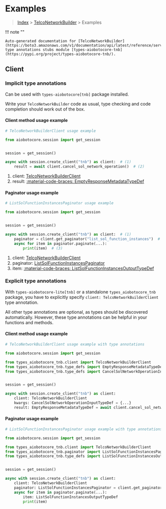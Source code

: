 # Examples

> [Index](../README.md) > [TelcoNetworkBuilder](./README.md) > Examples

!!! note ""

    Auto-generated documentation for [TelcoNetworkBuilder](https://boto3.amazonaws.com/v1/documentation/api/latest/reference/services/tnb.html#telconetworkbuilder)
    type annotations stubs module [types-aiobotocore-tnb](https://pypi.org/project/types-aiobotocore-tnb/).

## Client

### Implicit type annotations

Can be used with `types-aiobotocore[tnb]` package installed.

Write your `TelcoNetworkBuilder` code as usual,
type checking and code completion should work out of the box.



#### Client method usage example

```python
# TelcoNetworkBuilderClient usage example

from aiobotocore.session import get_session


session = get_session()

async with session.create_client("tnb") as client:  # (1)
    result = await client.cancel_sol_network_operation()  # (2)
```

1. client: [TelcoNetworkBuilderClient](./client.md)
2. result: [:material-code-braces: EmptyResponseMetadataTypeDef](./type_defs.md#emptyresponsemetadatatypedef)



#### Paginator usage example

```python
# ListSolFunctionInstancesPaginator usage example

from aiobotocore.session import get_session


session = get_session()

async with session.create_client("tnb") as client:  # (1)
    paginator = client.get_paginator("list_sol_function_instances")  # (2)
    async for item in paginator.paginate(...):
        print(item)  # (3)
```

1. client: [TelcoNetworkBuilderClient](./client.md)
2. paginator: [ListSolFunctionInstancesPaginator](./paginators.md#listsolfunctioninstancespaginator)
3. item: [:material-code-braces: ListSolFunctionInstancesOutputTypeDef](./type_defs.md#listsolfunctioninstancesoutputtypedef)




### Explicit type annotations

With `types-aiobotocore-lite[tnb]`
or a standalone `types_aiobotocore_tnb` package, you have to explicitly specify
`client: TelcoNetworkBuilderClient` type annotation.

All other type annotations are optional, as types should be discovered automatically.
However, these type annotations can be helpful in your functions and methods.


#### Client method usage example

```python
# TelcoNetworkBuilderClient usage example with type annotations

from aiobotocore.session import get_session

from types_aiobotocore_tnb.client import TelcoNetworkBuilderClient
from types_aiobotocore_tnb.type_defs import EmptyResponseMetadataTypeDef
from types_aiobotocore_tnb.type_defs import CancelSolNetworkOperationInputTypeDef


session = get_session()

async with session.create_client("tnb") as client:
    client: TelcoNetworkBuilderClient
    kwargs: CancelSolNetworkOperationInputTypeDef = {...}
    result: EmptyResponseMetadataTypeDef = await client.cancel_sol_network_operation(**kwargs)
```



#### Paginator usage example

```python
# ListSolFunctionInstancesPaginator usage example with type annotations

from aiobotocore.session import get_session

from types_aiobotocore_tnb.client import TelcoNetworkBuilderClient
from types_aiobotocore_tnb.paginator import ListSolFunctionInstancesPaginator
from types_aiobotocore_tnb.type_defs import ListSolFunctionInstancesOutputTypeDef


session = get_session()

async with session.create_client("tnb") as client:
    client: TelcoNetworkBuilderClient
    paginator: ListSolFunctionInstancesPaginator = client.get_paginator("list_sol_function_instances")
    async for item in paginator.paginate(...):
        item: ListSolFunctionInstancesOutputTypeDef
        print(item)
```


